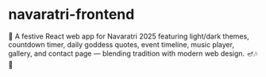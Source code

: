 # navaratri-frontend
🌸 A festive React web app for Navaratri 2025 featuring light/dark themes, countdown timer, daily goddess quotes, event timeline, music player, gallery, and contact page — blending tradition with modern web design. 🪔🎶📅
